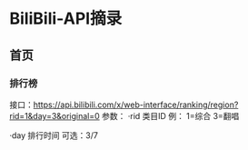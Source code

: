 # BiliBili-API摘录

## 首页

### 排行榜
接口：https://api.bilibili.com/x/web-interface/ranking/region?rid=1&day=3&original=0
参数：
·rid 类目ID
例：
1=综合
3=翻唱


·day 排行时间
可选：3/7
